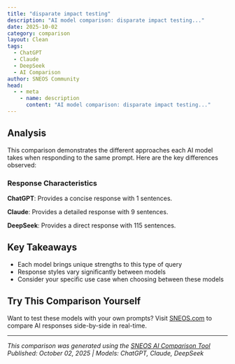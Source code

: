 ```yaml
---
title: "disparate impact testing"
description: "AI model comparison: disparate impact testing..."
date: 2025-10-02
category: comparison
layout: Clean
tags:
  - ChatGPT
  - Claude
  - DeepSeek
  - AI Comparison
author: SNEOS Community
head:
  - - meta
    - name: description
      content: "AI model comparison: disparate impact testing..."
---
```


<ChatComparison
  title="disparate impact testing"
  prompt="disparate impact testing"
  :responses='{"ChatGPT": "Disparate impact testing is a legal and analytical framework primarily used in the context of employment and other practices to evaluate whether a particular policy or action disproportionately affects a protected group under civil rights laws, even when there is no evidence of intentional discrimination. \n\nThe concept stems from U.S. civil rights laws, particularly under the Civil Rights Act of 1964, which prohibits discrimination based on race, color, religion, sex, or national origin. The purpose of disparate impact analysis is to identify potentially discriminatory practices that may not be explicitly biased but nonetheless result in unequal outcomes for different demographics.\n\n### Key Elements of Disparate Impact Testing:\n\n1. **Source of Data**: Disparate impact analysis often relies on statistical data related to employment, housing, education, or other relevant areas. This data is examined to determine whether differences in outcomes exist among various groups.\n\n2. **Protected Classes**: The analysis focuses on groups protected by discrimination laws, such as based on race, gender, age, or disability.\n\n3. **Disparity Identification**: Analysts look for statistical disparities in outcomes, such as hiring rates, promotion rates, test scores, or other relevant measures.\n\n4. **Four-Fifths Rule**: One common guideline used in disparate impact testing is the \"four-fifths rule,\" which states that a selection rate for a protected group that is less than four-fifths (or 80%) of the rate for the group with the highest selection rate may indicate potential adverse impact.\n\n5. **Business Necessity Defense**: If a disparate impact is identified, the employer or entity may attempt to justify the policy or practice by proving that it serves a legitimate business purpose and that there are no less discriminatory alternatives available.\n\n6. **Statistical Analysis**: Various statistical methods and tests are applied to assess the significance of the disparities. Techniques can include hypothesis testing, regression analysis, and more.\n\n7. **Remediation**: If an organization finds that its practices have a disparate impact, it may need to revise its policies or practices to ensure compliance with anti-discrimination laws and promote equity.\n\n### Applications:\n\nDisparate impact testing is commonly applied in various fields, including:\n\n- **Employment**: Evaluating hiring, promotion, and compensation practices.\n- **Housing**: Analyzing rental and mortgage lending practices.\n- **Education**: Assessing testing and disciplinary practices in schools.\n- **Customer Service**: Ensuring equitable treatment and outcomes in service delivery.\n\n### Legal Implications:\n\nOrganizations must be aware of the legal implications of disparate impact analysis. Failure to address significant disparities can lead to lawsuits and enforcement actions by government agencies.\n\nOverall, disparate impact testing serves as a crucial tool for organizations aiming to promote fairness and equality and to comply with anti-discrimination laws.", "Claude": "# Disparate Impact Testing\n\n## Definition\nDisparate impact testing is a legal framework used to identify discrimination that occurs when a seemingly neutral policy, practice, or decision-making process disproportionately affects members of a protected class, regardless of intent.\n\n## Key Components\n\n### 1. **The Four-Fifths Rule**\n- Most common statistical test for disparate impact\n- Compares selection rates between groups\n- If the selection rate for any protected group is less than 80% of the highest group\u0027s rate, disparate impact may exist\n- **Formula**: (Selection rate of protected group) \u00F7 (Selection rate of comparison group) \u003C 0.8\n\n### 2. **Statistical Significance Testing**\n- Chi-square tests\n- Standard deviation analysis\n- Z-score calculations\n- Confidence intervals\n\n## Legal Framework\n\n### Three-Step Process:\n1. **Prima Facie Case**: Plaintiff shows statistical disparity\n2. **Business Necessity Defense**: Defendant proves practice is job-related and consistent with business necessity\n3. **Alternative Practice**: Plaintiff shows less discriminatory alternatives exist\n\n## Applications\n\n### Employment\n- Hiring and recruitment\n- Promotions and assignments\n- Performance evaluations\n- Layoffs and terminations\n\n### Other Areas\n- Housing (Fair Housing Act)\n- Credit and lending (ECOA)\n- Education admissions\n- Insurance underwriting\n\n## Best Practices\n\n### For Organizations:\n- Regular statistical monitoring\n- Document business justification for practices\n- Explore alternative methods\n- Validate selection criteria\n- Maintain detailed records\n\n### Analysis Considerations:\n- Sample size adequacy\n- Appropriate comparison groups\n- Multiple testing corrections\n- Practical vs. statistical significance\n- Intersectionality effects\n\n## Limitations and Criticisms\n- May not capture all forms of discrimination\n- Can conflict with diversity goals\n- Statistical complexity\n- Varying legal interpretations across jurisdictions\n\nWould you like me to elaborate on any specific aspect of disparate impact testing?", "DeepSeek": "Of course. This is a critical and nuanced topic in data ethics, law, and machine learning. Here is a comprehensive overview of disparate impact testing.\n\n### 1. What is Disparate Impact?\n\nDisparate impact (also known as \u0022adverse impact\u0022) is a legal and analytical concept that refers to **facially neutral policies, practices, or systems that have a disproportionately negative effect on a protected group**, even if there was no *intent* to discriminate.\n\n* **Key Distinction:** It\u0027s different from **disparate treatment**, which is *intentional* discrimination (e.g., \u0022we don\u0027t hire women for this job\u0022).\n* **The Core Idea:** A model can be \u0022blind\u0022 to race or gender in its code, but if it uses proxies for those attributes (e.g., zip code as a proxy for race, or university major as a proxy for gender), it can still produce discriminatory outcomes.\n\nDisparate impact testing is the statistical process used to detect this kind of unintended discrimination.\n\n---\n\n### 2. The Legal Foundation: The \u002280% Rule\u0022 (Four-Fifths Rule)\n\nThe most common and legally recognized standard for disparate impact testing in the United States is the **Four-Fifths Rule**, established by the Uniform Guidelines on Employee Selection Procedures (1978).\n\n* **How it Works:**\n 1. Calculate the selection rate for each group (e.g., the percentage of applicants who were hired, given a loan, or received a positive prediction).\n * \u0060Selection Rate = (Number of Selected Group Members) / (Total Applicants in that Group)\u0060\n 2. Identify the group with the highest selection rate (the \u0022advantaged\u0022 group).\n 3. Compare the selection rate of each other group (the \u0022disadvantaged\u0022 groups) to the highest rate.\n 4. **The Rule:** If the selection rate for any disadvantaged group is less than **80% (4/5ths)** of the selection rate for the advantaged group, a prima facie case of adverse impact is established.\n\n* **Example:**\n * **Group A (Advantaged):** 100 applicants, 50 hired. **Selection Rate = 50%**\n * **Group B (Disadvantaged):** 60 applicants, 20 hired. **Selection Rate = 33.3%**\n * **Calculation:** \u006033.3% / 50% = 0.666\u0060 or **66.6%**\n * **Interpretation:** Since 66.6% is less than 80%, this hiring practice would trigger a disparate impact warning for Group B.\n\n**Important Caveats about the 80% Rule:**\n* **A Rule of Thumb, Not Law:** It\u0027s a regulatory guideline, not a strict legal statute. Courts often use it as a starting point.\n* **Statistical Significance:** Regulators and courts also consider whether the difference is statistically significant (e.g., using a chi-squared test or a Z-test for two proportions). A small difference that passes the 80% rule but is statistically significant due to a very large sample size might still be scrutinized.\n* **Practical Significance:** The magnitude of the difference and the context matter.\n\n---\n\n### 3. Broader Statistical Measures for Disparate Impact\n\nBeyond the 80% rule, data scientists use several other metrics to get a fuller picture of fairness. These are especially important in machine learning where outcomes are probabilistic.\n\n| Metric | Formula | Interpretation |\n| :--- | :--- | :--- |\n| **Risk Ratio** (aka Rate Ratio) | \u0060SR_Disadvantaged / SR_Advantaged\u0060 | This is the core of the 80% rule. A value \u003C 0.8 indicates potential disparate impact. |\n| **Risk Difference** | \u0060SR_Disadvantaged - SR_Advantaged\u0060 | Measures the absolute gap in outcomes. Useful for understanding the real-world impact. |\n| **Odds Ratio** | \u0060(SR_D / (1 - SR_D)) / (SR_A / (1 - SR_A))\u0060 | Common in statistics. An odds ratio of 1 indicates no disparity. Values far from 1 indicate a disparity. |\n| **Standardized Mean Difference** (SMD or Cohen\u0027s d) | \u0060(Mean_Score_A - Mean_Score_B) / Pooled_Standard_Deviation\u0060 | Used for continuous outcomes (e.g., credit scores). Measures the size of the difference between groups. |\n\n---\n\n### 4. The Testing Process: A Step-by-Step Guide\n\nHere is a practical workflow for conducting disparate impact testing on a model or process.\n\n1. **Define the Population and Outcome:**\n * What is the decision being made? (e.g., hiring, loan approval, ad targeting).\n * What is the favorable outcome? (e.g., \u0022hired,\u0022 \u0022loan approved,\u0022 \u0022shown high-paying job ad\u0022).\n\n2. **Identify Protected Groups:**\n * Determine which legally protected characteristics are relevant (e.g., race, sex, age (40\u002B), religion, national origin).\n * **Crucial Step:** You need data on these attributes to test for disparity. This often requires careful handling for privacy and legal compliance.\n\n3. **Calculate Selection Rates:**\n * For each protected group, calculate the rate at which they receive the favorable outcome.\n\n4. **Apply the 80% Rule:**\n * Compare the selection rates of all groups to the group with the highest rate.\n\n5. **Conduct Statistical Significance Testing:**\n * Perform a **chi-squared test of independence** or a **Z-test for two proportions** to determine if the observed disparity is unlikely to have occurred by random chance.\n * **p-value \u003C 0.05** typically indicates a statistically significant disparity.\n\n6. **Interpret and Report:**\n * If a disparity is found (fails the 80% rule *and* is statistically significant), the process has a disparate impact.\n * The burden then shifts to the organization to demonstrate a \u0022business necessity\u0022 for the practice (the next step).\n\n---\n\n### 5. What Happens If You Find Disparate Impact?\n\nFinding a disparate impact does not automatically mean the practice is illegal. It creates a legal presumption of discrimination, which the organization can rebut.\n\nThe standard defense is the **\u0022Business Necessity\u0022** or **\u0022Job-Relatedness\u0022** defense. The organization must prove that:\n1. The practice is **necessary** to achieve a substantial, legitimate, non-discriminatory business goal.\n2. The practice is **predictive of successful performance** (in employment) or **creditworthiness** (in lending).\n3. There is **no equally effective alternative practice** that would achieve the same goal with a less discriminatory impact.\n\nIf no such justification exists, the organization must change or abandon the practice.\n\n---\n\n### 6. Special Considerations in Machine Learning\n\nTesting for disparate impact in ML models adds layers of complexity:\n\n* **At What Threshold?** Model predictions are often scores (e.g., a probability from 0 to 1). You must choose a **classification threshold** (e.g., 0.7) to convert the score into a binary decision (approve/deny). Disparate impact can change dramatically based on this threshold.\n* **Multiple Testing:** When testing for multiple protected attributes (race, gender, age), the chance of a false positive increases. Corrections like the Bonferroni adjustment may be needed.\n* **Intersectional Fairness:** Disparate impact can be worse for individuals at the intersection of multiple protected groups (e.g., Black women). Testing for these subgroups is important but challenging due to small sample sizes.\n* **Proxy Variables:** The model may not use \u0060race\u0060, but it might use \u0060zip code\u0060, \u0060shopping patterns\u0060, or \u0060web browsing history\u0060, which can be very strong proxies for protected attributes.\n\n### Summary\n\nDisparate impact testing is a essential safeguard against unintentional discrimination in automated systems and human processes. It moves beyond intent to focus squarely on **outcomes**. By using the 80% rule as a starting point and supplementing it with statistical tests and a broader set of metrics, organizations can proactively identify and mitigate unfair biases in their operations, ensuring they are both legally compliant and ethically sound."}' 
  published-date="13:38"
/>

## Analysis

This comparison demonstrates the different approaches each AI model takes when responding to the same prompt. Here are the key differences observed:

### Response Characteristics

**ChatGPT**: Provides a concise response with 1 sentences. 

**Claude**: Provides a detailed response with 9 sentences. 

**DeepSeek**: Provides a direct response with 115 sentences. 

## Key Takeaways

- Each model brings unique strengths to this type of query
- Response styles vary significantly between models
- Consider your specific use case when choosing between these models

## Try This Comparison Yourself

Want to test these models with your own prompts? Visit [SNEOS.com](https://sneos.com) to compare AI responses side-by-side in real-time.

---

*This comparison was generated using the [SNEOS AI Comparison Tool](https://sneos.com)*
*Published: October 02, 2025 | Models: ChatGPT, Claude, DeepSeek*
